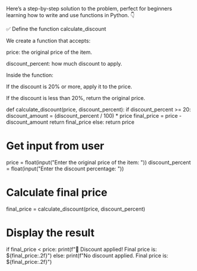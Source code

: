 Here’s a step-by-step solution to the problem, perfect for beginners learning how to write and use functions in Python. 👇

✅ Define the function calculate_discount

We create a function that accepts:

price: the original price of the item.

discount_percent: how much discount to apply.

Inside the function:

If the discount is 20% or more, apply it to the price.

If the discount is less than 20%, return the original price.

def calculate_discount(price, discount_percent):
    if discount_percent >= 20:
        discount_amount = (discount_percent / 100) * price
        final_price = price - discount_amount
        return final_price
    else:
        return price

# Get input from user
price = float(input("Enter the original price of the item: "))
discount_percent = float(input("Enter the discount percentage: "))

# Calculate final price
final_price = calculate_discount(price, discount_percent)

# Display the result
if final_price < price:
    print(f"🎉 Discount applied! Final price is: ${final_price:.2f}")
else:
    print(f"No discount applied. Final price is: ${final_price:.2f}")
 
